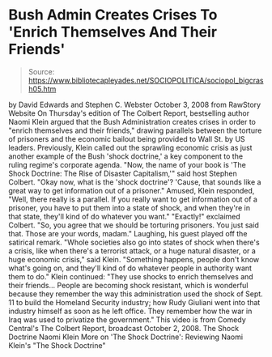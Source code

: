 # Bush Admin Creates Crises To 'Enrich Themselves And Their Friends'

> Source: https://www.bibliotecapleyades.net/SOCIOPOLITICA/sociopol_bigcrash05.htm

by David Edwards and Stephen C. Webster
October 3, 2008
from
RawStory
Website
On Thursday's edition of The Colbert Report, bestselling author
Naomi Klein argued that the Bush Administration creates crises in order
to "enrich themselves and their friends," drawing parallels between the
torture of prisoners and the economic bailout being provided to Wall St. by
US leaders.
Previously, Klein called out the sprawling economic crisis as just another
example of the Bush 'shock doctrine,' a key component to the ruling regime's
corporate agenda.
"Now, the name of your book is 'The Shock
Doctrine: The Rise of Disaster Capitalism,'" said host Stephen
Colbert. "Okay now, what is the 'shock doctrine'? 'Cause, that
sounds like a great way to get information out of a prisoner."
Amused, Klein responded,
"Well, there really is a parallel. If you
really want to get information out of a prisoner, you have to put them
into a state of shock, and when they're in that state, they'll kind of
do whatever you want."
"Exactly!" exclaimed Colbert. "So, you agree that we should be torturing
prisoners. You just said that. Those are your words, madam."
Laughing, his guest played off the satirical
remark.
"Whole societies also go into states of
shock when there's a crisis, like when there's a terrorist attack, or a
huge natural disaster, or a huge economic crisis," said Klein.
"Something happens, people don't know what's going on, and they'll kind
of do whatever people in authority want them to do."
Klein continued:
"They use shocks to enrich themselves and
their friends... People are becoming shock resistant, which is
wonderful because they remember the way this administration used the
shock of
Sept. 11 to build the Homeland Security
industry; how Rudy Giuliani went into that industry himself as soon as
he left office. They remember how the war in Iraq was used to privatize
the government."
This video is from Comedy Central's The
Colbert Report, broadcast October 2, 2008.
The Shock Doctrine
Naomi Klein
More on 'The Shock Doctrine':
Reviewing Naomi Klein's "The Shock Doctrine"

